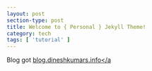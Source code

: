```yaml
---
layout: post
section-type: post
title: Welcome to { Personal } Jekyll Theme!
category: tech
tags: [ 'tutorial' ]
---
```


Blog got 
<a href="https://blog.dineshkumars.info" target="\_blank">blog.dineshkumars.info</a
